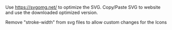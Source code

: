Use https://svgomg.net/ to optimize the SVG. Copy/Paste SVG to website and use the downloaded optimized version.

Remove "stroke-width" from svg files to allow custom changes for the Icons
